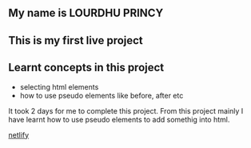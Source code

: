 ## My name is LOURDHU PRINCY


## This is my first live project



## Learnt concepts in this project
- selecting html elements
- how to use pseudo elements like before, after etc

It took 2 days for me to complete this project. From this project mainly I have learnt how to use pseudo elements to add somethig into html.

[netlify](https://liveproject01.netlify.app/)

    
